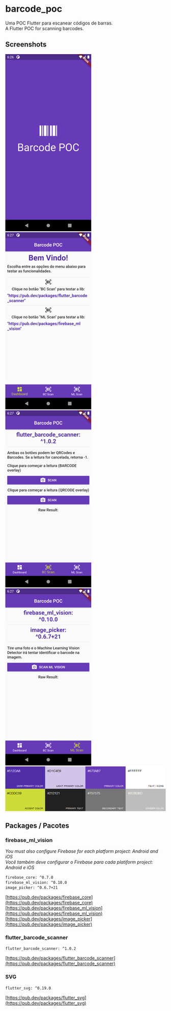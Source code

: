 # barcode_poc

Uma POC Flutter para escanear códigos de barras.<br/> 
A Flutter POC for scanning barcodes.

## Screenshots

![SplashScreen Page](https://raw.githubusercontent.com/MisorWyvern/barcode_poc/master/assets/images/screenshot1.png)
![Dashboard Page](https://raw.githubusercontent.com/MisorWyvern/barcode_poc/master/assets/images/screenshot2.png)
<br/>
![BC Scan Page](https://raw.githubusercontent.com/MisorWyvern/barcode_poc/master/assets/images/screenshot3.png)
![ML Scan Page](https://raw.githubusercontent.com/MisorWyvern/barcode_poc/master/assets/images/screenshot4.png)
![Color Palette](https://raw.githubusercontent.com/MisorWyvern/barcode_poc/master/assets/images/color_palette.png)

## Packages / Pacotes

### firebase_ml_vision

*You must also configure Firebase for each platform project: Android and iOS*<br/>
*Você também deve configurar o Firebase para cada platiform project: Android e iOS*
```
firebase_core: ^0.7.0
firebase_ml_vision: ^0.10.0
image_picker: ^0.6.7+21
```
[https://pub.dev/packages/firebase_core](https://pub.dev/packages/firebase_core)
[https://pub.dev/packages/firebase_ml_vision](https://pub.dev/packages/firebase_ml_vision)
[https://pub.dev/packages/image_picker](https://pub.dev/packages/image_picker)

### flutter_barcode_scanner

```
flutter_barcode_scanner: ^1.0.2
```
[https://pub.dev/packages/flutter_barcode_scanner](https://pub.dev/packages/flutter_barcode_scanner)

### SVG

```
flutter_svg: ^0.19.0
```
[https://pub.dev/packages/flutter_svg](https://pub.dev/packages/flutter_svg)




